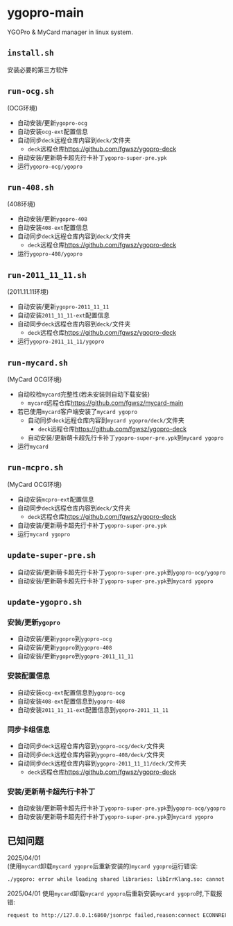 # ygopro-main
YGOPro & MyCard manager in linux system.  
## `install.sh`
安装必要的第三方软件  
## `run-ocg.sh`
(OCG环境)  
+ 自动安装/更新`ygopro-ocg`  
+ 自动安装`ocg-ext`配置信息  
+ 自动同步`deck`远程仓库内容到`deck/`文件夹  
    - `deck`远程仓库<https://github.com/fgwsz/ygopro-deck>  
+ 自动安装/更新萌卡超先行卡补丁`ygopro-super-pre.ypk`  
+ 运行`ygopro-ocg/ygopro`  
## `run-408.sh`
(408环境)  
+ 自动安装/更新`ygopro-408`  
+ 自动安装`408-ext`配置信息  
+ 自动同步`deck`远程仓库内容到`deck/`文件夹  
    - `deck`远程仓库<https://github.com/fgwsz/ygopro-deck>  
+ 运行`ygopro-408/ygopro`  
## `run-2011_11_11.sh`
(2011.11.11环境)  
+ 自动安装/更新`ygopro-2011_11_11`  
+ 自动安装`2011_11_11-ext`配置信息  
+ 自动同步`deck`远程仓库内容到`deck/`文件夹  
    - `deck`远程仓库<https://github.com/fgwsz/ygopro-deck>  
+ 运行`ygopro-2011_11_11/ygopro`  
## `run-mycard.sh`
(MyCard OCG环境)  
+ 自动校检`mycard`完整性(若未安装则自动下载安装)  
    - `mycard`远程仓库<https://github.com/fgwsz/mycard-main>  
+ 若已使用`mycard`客户端安装了`mycard ygopro`  
    - 自动同步`deck`远程仓库内容到`mycard ygopro/deck/`文件夹  
        + `deck`远程仓库<https://github.com/fgwsz/ygopro-deck>  
    - 自动安装/更新萌卡超先行卡补丁`ygopro-super-pre.ypk`到`mycard ygopro`  
+ 运行`mycard`  
## `run-mcpro.sh`
(MyCard OCG环境)  
+ 自动安装`mcpro-ext`配置信息  
+ 自动同步`deck`远程仓库内容到`deck/`文件夹  
    - `deck`远程仓库<https://github.com/fgwsz/ygopro-deck>  
+ 自动安装/更新萌卡超先行卡补丁`ygopro-super-pre.ypk`  
+ 运行`mycard ygopro`  
## `update-super-pre.sh`
+ 自动安装/更新萌卡超先行卡补丁`ygopro-super-pre.ypk`到`ygopro-ocg/ygopro`  
+ 自动安装/更新萌卡超先行卡补丁`ygopro-super-pre.ypk`到`mycard ygopro`  
## `update-ygopro.sh`
### 安装/更新`ygopro`
+ 自动安装/更新`ygopro`到`ygopro-ocg`  
+ 自动安装/更新`ygopro`到`ygopro-408`  
+ 自动安装/更新`ygopro`到`ygopro-2011_11_11`  
### 安装配置信息
+ 自动安装`ocg-ext`配置信息到`ygopro-ocg`  
+ 自动安装`408-ext`配置信息到`ygopro-408`  
+ 自动安装`2011_11_11-ext`配置信息到`ygopro-2011_11_11`  
### 同步卡组信息
+ 自动同步`deck`远程仓库内容到`ygopro-ocg/deck/`文件夹  
+ 自动同步`deck`远程仓库内容到`ygopro-408/deck/`文件夹  
+ 自动同步`deck`远程仓库内容到`ygopro-2011_11_11/deck/`文件夹  
    - `deck`远程仓库<https://github.com/fgwsz/ygopro-deck>  
### 安装/更新萌卡超先行卡补丁
+ 自动安装/更新萌卡超先行卡补丁`ygopro-super-pre.ypk`到`ygopro-ocg/ygopro`  
+ 自动安装/更新萌卡超先行卡补丁`ygopro-super-pre.ypk`到`mycard ygopro`  
## 已知问题
2025/04/01  
(使用`mycard`卸载`mycard ygopro`后重新安装的)`mycard ygopro`运行错误:  
```bash
./ygopro: error while loading shared libraries: libIrrKlang.so: cannot open shared object file: No such file or directory
```
2025/04/01
使用`mycard`卸载`mycard ygopro`后重新安装`mycard ygopro`时,下载报错:  
```bash
request to http://127.0.0.1:6860/jsonrpc failed,reason:connect ECONNREFUSED 127.0.0.1:6860
```

